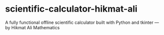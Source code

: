 # scientific-calculator-hikmat-ali
A fully functional offline scientific calculator built with Python and tkinter — by Hikmat Ali Mathematics

